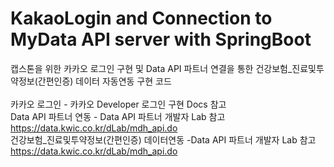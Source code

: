 # KakaoLogin and Connection to MyData API server with SpringBoot
캡스톤을 위한 카카오 로그인 구현 및 Data API 파트너 연결을 통한 건강보험_진료및투약정보(간편인증) 데이터 자동연동 구현 코드<br>
<br>
카카오 로그인 - 카카오 Developer 로그인 구현 Docs 참고<br>
Data API 파트너 연동 - Data API 파트너 개발자 Lab 참고<br>
https://data.kwic.co.kr/dLab/mdh_api.do <br>
건강보험_진료및투약정보(간편인증) 데이터연동 -Data API 파트너 개발자 Lab 참고
https://data.kwic.co.kr/dLab/mdh_api.do